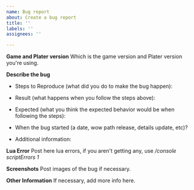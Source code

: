 ```yaml
---
name: Bug report
about: Create a bug report
title: ''
labels: ''
assignees: ''

---
```


**Game and Plater version**
Which is the game version and Plater version you're using.


**Describe the bug**
- Steps to Reproduce (what did you do to make the bug happen):

- Result (what happens when you follow the steps above):

- Expected (what you think the expected behavior would be when following the steps):

- When the bug started (a date, wow path release, details update, etc)?

- Additional information:


**Lua Error**
Post here lua errors, if you aren't getting any, use */console scriptErrors 1*


**Screenshots**
Post images of the bug if necessary.


**Other Information**
If necessary, add more info here.

